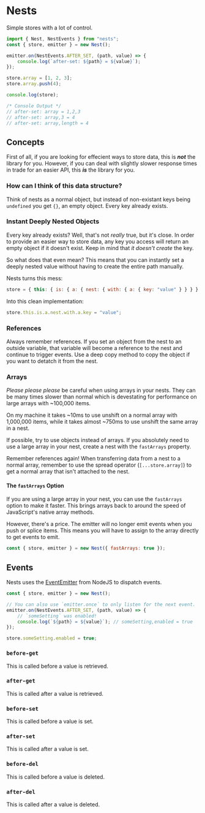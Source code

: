 # Nests

Simple stores with a lot of control.

```js
import { Nest, NestEvents } from "nests";
const { store, emitter } = new Nest();

emitter.on(NestEvents.AFTER_SET, (path, value) => {
	console.log(`after-set: ${path} = ${value}`);
});

store.array = [1, 2, 3];
store.array.push(4);

console.log(store);

/* Console Output */
// after-set: array = 1,2,3
// after-set: array,3 = 4
// after-set: array,length = 4
```

## Concepts

First of all, if you are looking for effecient ways to store data, this is **_not_** the library for you. However, if you can deal with slightly slower response times in trade for an easier API, this **_is_** the library for you.

### How can I think of this data structure?

Think of nests as a normal object, but instead of non-existant keys being `undefined` you get `{}`, an empty object. Every key already exists.

### Instant Deeply Nested Objects

Every key already exists? Well, that's not _really_ true, but it's close. In order to provide an easier way to store data, any key you access will return an empty object if it doesn't exist. Keep in mind that _it doesn't create_ the key.

So what does that even mean? This means that you can instantly set a deeply nested value without having to create the entire path manually.

Nests turns this mess:

```js
store = { this: { is: { a: { nest: { with: { a: { key: "value" } } } } } } };
```

Into this clean implementation:

```js
store.this.is.a.nest.with.a.key = "value";
```

### References

Always remember references. If you set an object from the nest to an outside variable, that variable will become a reference to the nest and continue to trigger events. Use a deep copy method to copy the object if you want to detatch it from the nest.

### Arrays

_Please please please_ be careful when using arrays in your nests. They can be many times slower than normal which is devestating for performance on large arrays with ~100,000 items.

On my machine it takes ~10ms to use unshift on a normal array with 1,000,000 items, while it takes almost ~750ms to use unshift the same array in a nest.

If possible, try to use objects instead of arrays. If you absolutely need to use a large array in your nest, create a nest with the `fastArrays` property.

Remember references again! When transferring data from a nest to a normal array, remember to use the spread operator (`[...store.array]`) to get a normal array that isn't attached to the nest.

#### The `fastArrays` Option

If you are using a large array in your nest, you can use the `fastArrays` option to make it faster. This brings arrays back to around the speed of JavaScript's native array methods.

However, there's a price. The emitter will no longer emit events when you push or splice items. This means you will have to assign to the array directly to get events to emit.

```js
const { store, emitter } = new Nest({ fastArrays: true });
```

## Events

Nests uses the [EventEmitter](https://nodejs.org/api/events.html) from NodeJS to dispatch events.

```js
const { store, emitter } = new Nest();

// You can also use `emitter.once` to only listen for the next event.
emitter.on(NestEvents.AFTER_SET, (path, value) => {
	// `someSetting` was enabled!
	console.log(`${path} = ${value}`); // someSetting,enabled = true
});

store.someSetting.enabled = true;
```

### `before-get`

This is called before a value is retrieved.

### `after-get`

This is called after a value is retrieved.

### `before-set`

This is called before a value is set.

### `after-set`

This is called after a value is set.

### `before-del`

This is called before a value is deleted.

### `after-del`

This is called after a value is deleted.
